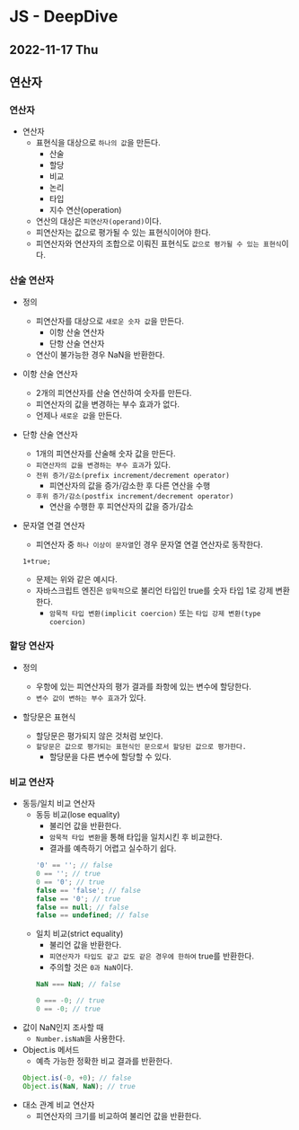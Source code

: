 # JS - DeepDive
## 2022-11-17 Thu

## 연산자

### 연산자

* 연산자
  * 표현식을 대상으로 `하나의 값`을 만든다.
    * 산술
    * 할당
    * 비교
    * 논리
    * 타입
    * 지수 연산(operation)
  * 연산의 대상은 `피연산자(operand)`이다.
  * 피연산자는 값으로 평가될 수 있는 표현식이어야 한다.
  * 피연산자와 연산자의 조합으로 이뤄진 표현식도 `값으로 평가될 수 있는 표현식`이다.

### 산술 연산자

* 정의
  * 피연산자를 대상으로 `새로운 숫자 값`을 만든다.
    * 이항 산술 연산자
    * 단항 산술 연산자
  * 연산이 불가능한 경우 NaN을 반환한다.

* 이항 산술 연산자
  * 2개의 피연산자를 산술 연산하여 숫자를 만든다.
  * 피연산자의 값을 변경하는 부수 효과가 없다.
  * 언제나 `새로운 값`을 만든다.

* 단항 산술 연산자
  * 1개의 피연산자를 산술해 숫자 값을 만든다.
  * `피연산자의 값을 변경하는 부수 효과`가 있다.
  * `전위 증가/감소(prefix increment/decrement operator)`
    * 피연산자의 값을 증가/감소한 후 다른 연산을 수행
  * `후위 증가/감소(postfix increment/decrement operator)`
    * 연산을 수행한 후 피연산자의 값을 증가/감소

* 문자열 연결 연산자
  * 피연산자 중 `하나 이상이 문자열`인 경우 문자열 연결 연산자로 동작한다.
  ```
  1+true;
  ```
  * 문제는 위와 같은 예시다.
  * 자바스크립트 엔진은 `암묵적`으로 불리언 타입인 true를 숫자 타입 1로 강제 변환한다.
    * `암묵적 타입 변환(implicit coercion)` 또는 `타입 강제 변환(type coercion)`

### 할당 연산자

* 정의
  * 우항에 있는 피연산자의 평가 결과를 좌항에 있는 변수에 할당한다.
  * `변수 값이 변하는 부수 효과`가 있다.

* 할당문은 표현식
  * 할당문은 평가되지 않은 것처럼 보인다.
  * `할당문은 값으로 평가되는 표현식인 문으로서 할당된 값으로 평가한다.`
    * 할당문을 다른 변수에 할당할 수 있다.

### 비교 연산자
* 동등/일치 비교 연산자
  * 동등 비교(lose equality) 
    * 불리언 값을 반환한다.
    * `암묵적 타입 변환`을 통해 타입을 일치시킨 후 비교한다.
    * 결과를 예측하기 어렵고 실수하기 쉽다.
    ```javascript
    '0' == ''; // false
    0 == ''; // true
    0 == '0'; // true
    false == 'false'; // false
    false == '0'; // true
    false == null; // false
    false == undefined; // false
    ```
  * 일치 비교(strict equality)  
    * 불리언 값을 반환한다.
    * `피연산자가 타입도 같고 값도 같은 경우에 한하여` true를 반환한다.
    * 주의할 것은 `0과 NaN`이다.
    ```javascript
    NaN === NaN; // false
    ```
    ```javascript
    0 === -0; // true
    0 == -0; // true 
    ```
* 값이 NaN인지 조사할 때
  * `Number.isNaN`을 사용한다.
* Object.is 메서드
  * 예측 가능한 정확한 비교 결과를 반환한다.
  ```javascript
  Object.is(-0, +0); // false
  Object.is(NaN, NaN); // true
  ```
* 대소 관계 비교 연산자
  * 피연산자의 크기를 비교하여 불리언 값을 반환한다.
